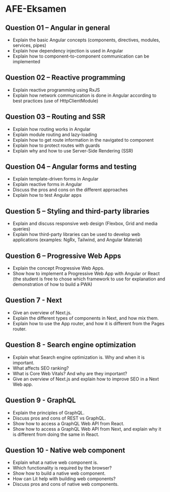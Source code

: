 # AFE-Eksamen

## Question 01 – Angular in general
- Explain the basic Angular concepts (components, directives, modules, services, pipes)
- Explain how dependency injection is used in Angular
- Explain how to component-to-component communication can be implemented

## Question 02 – Reactive programming
- Explain reactive programming using RxJS
- Explain how network communication is done in Angular according to best practices (use of HttpClientModule)

## Question 03 – Routing and SSR
- Explain how routing works in Angular 
- Explain module routing and lazy-loading
- Explain how to get route information in the navigated to component
- Explain how to protect routes with guards
- Explain why and how to use Server-Side Rendering (SSR)

## Question 04 – Angular forms and testing
- Explain template-driven forms in Angular
- Explain reactive forms in Angular
- Discuss the pros and cons on the different approaches
- Explain how to test Angular apps

## Question 5 – Styling and third-party libraries
- Explain and discuss responsive web design (Flexbox, Grid and media queries)
- Explain how third-party libraries can be used to develop web applications (examples: NgRx, Tailwind, and Angular Material)

## Question 6 – Progressive Web Apps
- Explain the concept Progressive Web Apps.
- Show how to implement a Progressive Web App with Angular or React
(the student is free to chose which framework to use for explanation and demonstration of how to build a PWA)

## Question 7 - Next
- Give an overview of Next.js.
- Explain the different types of components in Next, and how mix them.
- Explain how to use the App router, and how it is different from the Pages router.

## Question 8 - Search engine optimization
- Explain what Search engine optimization is. Why and when it is important.
- What affects SEO ranking?
- What is Core Web Vitals? And why are they important?
- Give an overview of Next.js and explain how to improve SEO in a Next Web app.

## Question 9 - GraphQL
- Explain the principles of GraphQL.
- Discuss pros and cons of REST vs GraphQL.
- Show how to access a GraphQL Web API from React.
- Show how to access a GraphQL Web API from Next, and explain why it is different from doing the same in React.

## Question 10 - Native web component 
- Explain what a native web component is.
- Which functionality is required by the browser?
- Show how to build a native web component.
- How can Lit help with building web components?
- Discuss pros and cons of native web components.